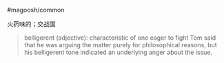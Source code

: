 #magoosh/common

火药味的；交战国

> belligerent (adjective): characteristic of one eager to fight 
Tom said that he was arguing the matter purely for philosophical reasons, but his belligerent tone indicated an underlying anger about the issue. 
